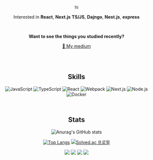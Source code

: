 <div align="center">
<p>
hi 
</p>

Interested in **React**, **Next.js** **TS/JS**, **Dajngo**, **Nest.js**, **express**

<br>

**Want to see the things you studied recently?**

[📝 My medium](https://medium.com/@eheh34w)

<br>
<br>


## Skills

![JavaScript](https://img.shields.io/badge/JavaScript-323330?style=for-the-badge&logo=javascript&logoColor=F7DF1E) ![TypeScript](https://img.shields.io/badge/TypeScript-007ACC?style=for-the-badge&logo=typescript&logoColor=white) ![React](https://img.shields.io/badge/React-20232A?style=for-the-badge&logo=react&logoColor=61DAFB) ![Webpack](https://img.shields.io/badge/Webpack-8DD6F9?style=for-the-badge&logo=Webpack&logoColor=white) ![Next.js](https://img.shields.io/badge/next.js-000000?style=for-the-badge&logo=nextdotjs&logoColor=white) ![Node.js](https://img.shields.io/badge/Node.js-339933?style=for-the-badge&logo=nodedotjs&logoColor=white) ![Docker](https://img.shields.io/badge/Docker-2CA5E0?style=for-the-badge&logo=docker&logoColor=white)
    
  
<br>
  
## Stats
  
![Anurag's GitHub stats](https://github-readme-stats.vercel.app/api?username=Tommy052&show_icons=true) 

[![Top Langs](https://github-readme-stats.vercel.app/api/top-langs/?username=Tommy052&layout=compact)](https://github.com/anuraghazra/github-readme-stats) [![Solved.ac
프로필](http://mazassumnida.wtf/api/generate_badge?boj=Tommy052)](https://solved.ac/Tommy052)


<p>
  <a href="https://www.notion.so/Turtle-Code-7ed8011c2f5a4f0cb4d737db5575b191" target="_blank"><img src="https://img.shields.io/badge/BLOG-282828?style=flat-square&logo=Notion&logoColor=white"/></a>
  <a href="https://medium.com/@eheh34w" target="_blank"><img src="https://img.shields.io/badge/Medium-BLOG-282828?style=flat-square&logo=medium&logoColor=white"/></a>
  <a href="https://www.instagram.com/eheh12w/" target="_blank"><img src="https://img.shields.io/badge/tommy052-CB3F7C?style=flat-square&logo=Instagram&logoColor=white"/></a>
  <a href="mailto:eheh34w@gmail.com" target="_blank"><img src="https://img.shields.io/badge/eheh34w@gmail.com-EA4335?style=flat-square&logo=Gmail&logoColor=white"/></a>
</p>

</div>

<!--
**Tommy052/Tommy052** is a ✨ _special_ ✨ repository because its `README.md` (this file) appears on your GitHub profile.

Here are some ideas to get you started:

- 🔭 I’m currently working on ...
- 🌱 I’m currently learning ...
- 👯 I’m looking to collaborate on ...
- 🤔 I’m looking for help with ...
- 💬 Ask me about ...
- 📫 How to reach me: ...
- 😄 Pronouns: ...
- ⚡ Fun fact: ...
-->
